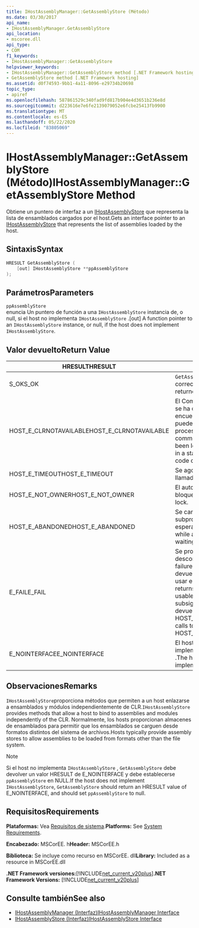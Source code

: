```yaml
---
title: IHostAssemblyManager::GetAssemblyStore (Método)
ms.date: 03/30/2017
api_name:
- IHostAssemblyManager.GetAssemblyStore
api_location:
- mscoree.dll
api_type:
- COM
f1_keywords:
- IHostAssemblyManager::GetAssemblyStore
helpviewer_keywords:
- IHostAssemblyManager::GetAssemblyStore method [.NET Framework hosting]
- GetAssemblyStore method [.NET Framework hosting]
ms.assetid: d0f74593-9bb1-4a11-8096-e29734b20698
topic_type:
- apiref
ms.openlocfilehash: 587861529c340fad9fd817b904e4d3651b236e8d
ms.sourcegitcommit: d223616e7e6fe2139079052e6fcbe25413fb9900
ms.translationtype: MT
ms.contentlocale: es-ES
ms.lasthandoff: 05/22/2020
ms.locfileid: "83805069"
---
```

# <a name="ihostassemblymanagergetassemblystore-method"></a><span data-ttu-id="03709-102">IHostAssemblyManager::GetAssemblyStore (Método)</span><span class="sxs-lookup"><span data-stu-id="03709-102">IHostAssemblyManager::GetAssemblyStore Method</span></span>
<span data-ttu-id="03709-103">Obtiene un puntero de interfaz a un [IHostAssemblyStore](ihostassemblystore-interface.md) que representa la lista de ensamblados cargados por el host.</span><span class="sxs-lookup"><span data-stu-id="03709-103">Gets an interface pointer to an [IHostAssemblyStore](ihostassemblystore-interface.md) that represents the list of assemblies loaded by the host.</span></span>  
  
## <a name="syntax"></a><span data-ttu-id="03709-104">Sintaxis</span><span class="sxs-lookup"><span data-stu-id="03709-104">Syntax</span></span>  
  
```cpp  
HRESULT GetAssemblyStore (  
    [out] IHostAssemblyStore **ppAssemblyStore  
);  
```  
  
## <a name="parameters"></a><span data-ttu-id="03709-105">Parámetros</span><span class="sxs-lookup"><span data-stu-id="03709-105">Parameters</span></span>  
 `ppAssemblyStore`  
 <span data-ttu-id="03709-106">enuncia Un puntero de función a una `IHostAssemblyStore` instancia de, o null, si el host no implementa `IHostAssemblyStore` .</span><span class="sxs-lookup"><span data-stu-id="03709-106">[out] A function pointer to an `IHostAssemblyStore` instance, or null, if the host does not implement `IHostAssemblyStore`.</span></span>  
  
## <a name="return-value"></a><span data-ttu-id="03709-107">Valor devuelto</span><span class="sxs-lookup"><span data-stu-id="03709-107">Return Value</span></span>  
  
|<span data-ttu-id="03709-108">HRESULT</span><span class="sxs-lookup"><span data-stu-id="03709-108">HRESULT</span></span>|<span data-ttu-id="03709-109">Descripción</span><span class="sxs-lookup"><span data-stu-id="03709-109">Description</span></span>|  
|-------------|-----------------|  
|<span data-ttu-id="03709-110">S_OK</span><span class="sxs-lookup"><span data-stu-id="03709-110">S_OK</span></span>|<span data-ttu-id="03709-111">`GetAssemblyStore`se devolvió correctamente.</span><span class="sxs-lookup"><span data-stu-id="03709-111">`GetAssemblyStore` returned successfully.</span></span>|  
|<span data-ttu-id="03709-112">HOST_E_CLRNOTAVAILABLE</span><span class="sxs-lookup"><span data-stu-id="03709-112">HOST_E_CLRNOTAVAILABLE</span></span>|<span data-ttu-id="03709-113">El Common Language Runtime (CLR) no se ha cargado en un proceso o el CLR se encuentra en un estado en el que no puede ejecutar código administrado ni procesar la llamada correctamente.</span><span class="sxs-lookup"><span data-stu-id="03709-113">The common language runtime (CLR) has not been loaded into a process, or the CLR is in a state in which it cannot run managed code or process the call successfully.</span></span>|  
|<span data-ttu-id="03709-114">HOST_E_TIMEOUT</span><span class="sxs-lookup"><span data-stu-id="03709-114">HOST_E_TIMEOUT</span></span>|<span data-ttu-id="03709-115">Se agotó el tiempo de espera de la llamada.</span><span class="sxs-lookup"><span data-stu-id="03709-115">The call timed out.</span></span>|  
|<span data-ttu-id="03709-116">HOST_E_NOT_OWNER</span><span class="sxs-lookup"><span data-stu-id="03709-116">HOST_E_NOT_OWNER</span></span>|<span data-ttu-id="03709-117">El autor de la llamada no posee el bloqueo.</span><span class="sxs-lookup"><span data-stu-id="03709-117">The caller does not own the lock.</span></span>|  
|<span data-ttu-id="03709-118">HOST_E_ABANDONED</span><span class="sxs-lookup"><span data-stu-id="03709-118">HOST_E_ABANDONED</span></span>|<span data-ttu-id="03709-119">Se canceló un evento mientras un subproceso o fibra bloqueados estaba esperando en él.</span><span class="sxs-lookup"><span data-stu-id="03709-119">An event was canceled while a blocked thread or fiber was waiting on it.</span></span>|  
|<span data-ttu-id="03709-120">E_FAIL</span><span class="sxs-lookup"><span data-stu-id="03709-120">E_FAIL</span></span>|<span data-ttu-id="03709-121">Se produjo un error grave desconocido.</span><span class="sxs-lookup"><span data-stu-id="03709-121">An unknown catastrophic failure occurred.</span></span> <span data-ttu-id="03709-122">Cuando un método devuelve E_FAIL, CLR ya no se puede usar en el proceso.</span><span class="sxs-lookup"><span data-stu-id="03709-122">When a method returns E_FAIL, the CLR is no longer usable within the process.</span></span> <span data-ttu-id="03709-123">Las llamadas subsiguientes a métodos de hospedaje devuelven HOST_E_CLRNOTAVAILABLE.</span><span class="sxs-lookup"><span data-stu-id="03709-123">Subsequent calls to hosting methods return HOST_E_CLRNOTAVAILABLE.</span></span>|  
|<span data-ttu-id="03709-124">E_NOINTERFACE</span><span class="sxs-lookup"><span data-stu-id="03709-124">E_NOINTERFACE</span></span>|<span data-ttu-id="03709-125">El host no proporciona una implementación de `IHostAssemblyStore` .</span><span class="sxs-lookup"><span data-stu-id="03709-125">The host does not provide an implementation of `IHostAssemblyStore`.</span></span>|  
  
## <a name="remarks"></a><span data-ttu-id="03709-126">Observaciones</span><span class="sxs-lookup"><span data-stu-id="03709-126">Remarks</span></span>  
 <span data-ttu-id="03709-127">`IHostAssemblyStore`proporciona métodos que permiten a un host enlazarse a ensamblados y módulos independientemente de CLR.</span><span class="sxs-lookup"><span data-stu-id="03709-127">`IHostAssemblyStore` provides methods that allow a host to bind to assemblies and modules independently of the CLR.</span></span> <span data-ttu-id="03709-128">Normalmente, los hosts proporcionan almacenes de ensamblados para permitir que los ensamblados se carguen desde formatos distintos del sistema de archivos.</span><span class="sxs-lookup"><span data-stu-id="03709-128">Hosts typically provide assembly stores to allow assemblies to be loaded from formats other than the file system.</span></span>  
  
> [!NOTE]
> <span data-ttu-id="03709-129">Si el host no implementa `IHostAssemblyStore` , `GetAssemblyStore` debe devolver un valor HRESULT de E_NOINTERFACE y debe establecerse `ppAssemblyStore` en NULL.</span><span class="sxs-lookup"><span data-stu-id="03709-129">If the host does not implement `IHostAssemblyStore`, `GetAssemblyStore` should return an HRESULT value of E_NOINTERFACE, and should set `ppAssemblyStore` to null.</span></span>  
  
## <a name="requirements"></a><span data-ttu-id="03709-130">Requisitos</span><span class="sxs-lookup"><span data-stu-id="03709-130">Requirements</span></span>  
 <span data-ttu-id="03709-131">**Plataformas:** Vea [Requisitos de sistema](../../get-started/system-requirements.md).</span><span class="sxs-lookup"><span data-stu-id="03709-131">**Platforms:** See [System Requirements](../../get-started/system-requirements.md).</span></span>  
  
 <span data-ttu-id="03709-132">**Encabezado:** MSCorEE. h</span><span class="sxs-lookup"><span data-stu-id="03709-132">**Header:** MSCorEE.h</span></span>  
  
 <span data-ttu-id="03709-133">**Biblioteca:** Se incluye como recurso en MSCorEE. dll</span><span class="sxs-lookup"><span data-stu-id="03709-133">**Library:** Included as a resource in MSCorEE.dll</span></span>  
  
 <span data-ttu-id="03709-134">**.NET Framework versiones:**[!INCLUDE[net_current_v20plus](../../../../includes/net-current-v20plus-md.md)]</span><span class="sxs-lookup"><span data-stu-id="03709-134">**.NET Framework Versions:** [!INCLUDE[net_current_v20plus](../../../../includes/net-current-v20plus-md.md)]</span></span>  
  
## <a name="see-also"></a><span data-ttu-id="03709-135">Consulte también</span><span class="sxs-lookup"><span data-stu-id="03709-135">See also</span></span>

- [<span data-ttu-id="03709-136">IHostAssemblyManager (Interfaz)</span><span class="sxs-lookup"><span data-stu-id="03709-136">IHostAssemblyManager Interface</span></span>](ihostassemblymanager-interface.md)
- [<span data-ttu-id="03709-137">IHostAssemblyStore (Interfaz)</span><span class="sxs-lookup"><span data-stu-id="03709-137">IHostAssemblyStore Interface</span></span>](ihostassemblystore-interface.md)
